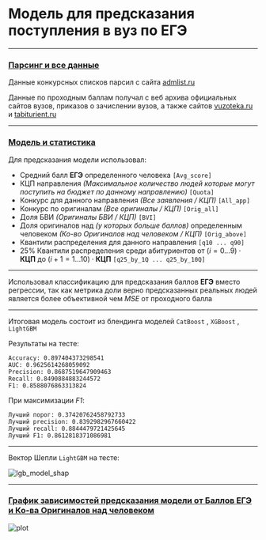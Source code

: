 # Модель для предсказания поступления в вуз по ЕГЭ

---

### [Парсинг и все данные](https://github.com/2reckey/EGE_Score_Admission_Predictor/tree/main/Parser%20%26%20Full%20Data)

Данные конкурсных списков парсил с сайта [admlist.ru](https://web.archive.org/web/20210821061126/http://admlist.ru/)

Данные по проходным баллам получал с веб архива официальных сайтов вузов, приказов о зачислении вузов, а также сайтов [vuzoteka.ru](https://vuzoteka.ru/) и [tabiturient.ru](https://tabiturient.ru/)


---

### [Модель и статистика](https://github.com/2reckey/EGE_Score_Admission_Predictor/tree/main/Stats%20%26%20Prediction%20Model)

Для предсказания модели использовал:

- Средний балл __ЕГЭ__ определенного человека `[Avg_score]`
- КЦП направления _(Максимальное количество людей которые могут поступить на бюджет по данному направлению)_ `[Quota]`
- Конкурс для данного направления _(Все заявления / КЦП)_ `[All_app]`
- Конкурс по оригиналам _(Все оригиналы / КЦП)_ `[Orig_all]`
- Доля БВИ _(Оригиналы БВИ / КЦП)_ `[BVI]`
- Доля оригиналов над _(у которых больше баллов)_ определенным человеком _(Ко-во Оригиналов над человеком / КЦП)_ `[Orig_above]`
- Квантили распределения для данного направления `[q10 ... q90]`
- 25% Квантили распределения среди абитуриентов от $(i = 0 \dots 9) \cdot \textbf{КЦП}$ до $(i + 1 = 1 \dots 10) \cdot \textbf{КЦП}$  `[q25_by_1Q ... q25_by_10Q]`

---

Использовал классификацию для предсказания баллов __ЕГЭ__ вместо регрессии, так как метрика доли верно предсказанных реальных людей является более объективной чем _MSE_ от проходного балла

---

Итоговая модель состоит из блендинга моделей  `CatBoost` , `XGBoost` , `LightGBM`

Результаты на тесте:

```
Accuracy: 0.897404373298541
AUC: 0.9625614268059092
Precision: 0.8687519647909463
Recall: 0.8490884883244572
F1: 0.8588076863313824
```

При максимизации _F1_:

```
Лучший порог: 0.37420762458792733
Лучший precision: 0.8392982967660422
Лучший recall: 0.8844479721425645
Лучший F1: 0.8612818371086981
```

---

Вектор Шепли `LightGBM` на тесте:

![lgb_model_shap](https://github.com/2reckey/EGE_Score_Admission_Predictor/blob/main/Stats%20%26%20Prediction%20Model/Assets/Shap/LightGBM_Shap.png)

---
### [График зависимостей предсказания модели от Баллов __ЕГЭ__ и Ко-ва Оригиналов над человеком](https://github.com/2reckey/EGE_Score_Admission_Predictor/tree/main/Stats%20%26%20Prediction%20Model/Assets)
![plot](https://github.com/2reckey/EGE_Score_Admission_Predictor/blob/main/Stats%20%26%20Prediction%20Model/Assets/Test/2018%20-%20%D0%A0%D0%A2%D0%A3%20%D0%9C%D0%98%D0%A0%D0%AD%D0%90%20-%20%D0%98%D0%A2%20-%20%D0%9F%D1%80%D0%BE%D0%B3%D1%80%D0%B0%D0%BC%D0%BC%D0%BD%D0%B0%D1%8F%20%D0%B8%D0%BD%D0%B6%D0%B5%D0%BD%D0%B5%D1%80%D0%B8%D1%8F%20(09.03.04).png)

